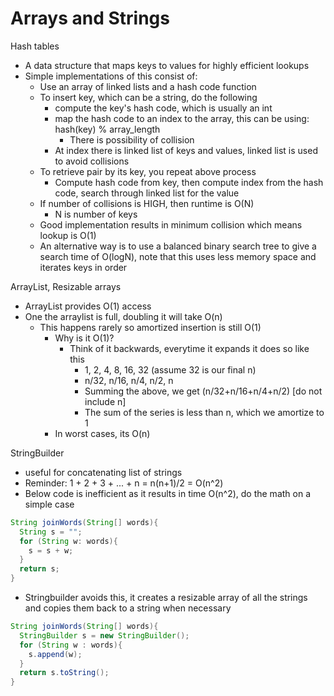 # Arrays and Strings

Hash tables
- A data structure that maps keys to values for highly efficient lookups
- Simple implementations of this consist of:
  - Use an array of linked lists and a hash code function
  - To insert key, which can be a string, do the following
    - compute the key's hash code, which is usually an int
    - map the hash code to an index to the array, this can be using: hash(key) % array_length
      - There is possibility of collision
    - At index there is linked list of keys and values, linked list is used to avoid collisions
  - To retrieve pair by its key, you repeat above process
    - Compute hash code from key, then compute index from the hash code, search through linked list for the value
  - If number of collisions is HIGH, then runtime is O(N) 
    - N is number of keys
  - Good implementation results in minimum collision which means lookup is O(1)
  - An alternative way is to use a balanced binary search tree to give a search time of O(logN), note that this uses less memory space and iterates keys in order

ArrayList, Resizable arrays
- ArrayList provides O(1) access
- One the arraylist is full, doubling it will take O(n)
  - This happens rarely so amortized insertion is still O(1)
    - Why is it O(1)?
      - Think of it backwards, everytime it expands it does so like this
        - 1, 2, 4, 8, 16, 32 (assume 32 is our final n)
        - n/32, n/16, n/4, n/2, n
        - Summing the above, we get (n/32+n/16+n/4+n/2) [do not include n]
        - The sum of the series is less than n, which we amortize to 1
    - In worst cases, its O(n)
  

StringBuilder
- useful for concatenating list of strings
- Reminder: 1 + 2 + 3 + ... + n = n(n+1)/2 = O(n^2)
- Below code is inefficient as it results in time O(n^2), do the math on a simple case
``` java
String joinWords(String[] words){
  String s = "";
  for (String w: words){
    s = s + w;
  }
  return s;
}
```
- Stringbuilder avoids this, it creates a resizable array of all the strings and copies them back to a string when necessary
``` java
String joinWords(String[] words){
  StringBuilder s = new StringBuilder();
  for (String w : words){
    s.append(w);
  }
  return s.toString();
}

```